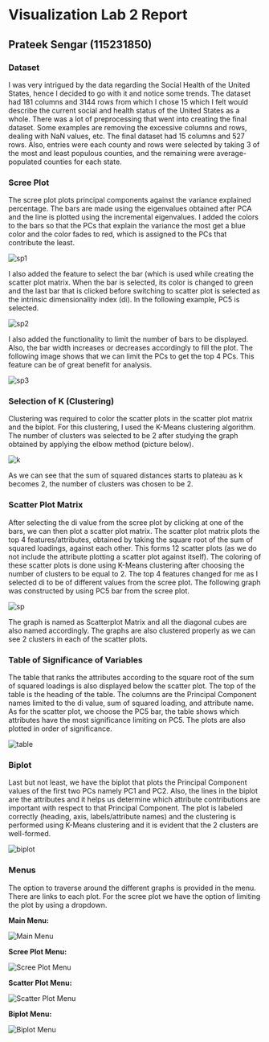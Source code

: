 # Visualization Lab 2 Report
## Prateek Sengar (115231850)

### Dataset
I was very intrigued by the data regarding the Social Health of the United States, hence I decided to go with it and notice some trends. The dataset had 181 columns and 3144 rows from which I chose 15 which I felt would describe the current social and health status of the United States as a whole. There was a lot of preprocessing that went into creating the final dataset. Some examples are removing the excessive columns and rows, dealing with NaN values, etc. The final dataset had 15 columns and 527 rows. Also, entries were each county and rows were selected by taking 3 of the most and least populous counties, and the remaining were average-populated counties for each state.

### Scree Plot
The scree plot plots principal components against the variance explained percentage. The bars are made using the eigenvalues obtained after PCA and the line is plotted using the incremental eigenvalues. I added the colors to the bars so that the PCs that explain the variance the most get a blue color and the color fades to red, which is assigned to the PCs that contribute the least.

![sp1](screenshots/ss1.png)

I also added the feature to select the bar (which is used while creating the scatter plot matrix. When the bar is selected, its color is changed to green and the last bar that is clicked before switching to scatter plot is selected as the intrinsic dimensionality index (di). In the following example, PC5 is selected.

![sp2](screenshots/ss2.png)

I also added the functionality to limit the number of bars to be displayed. Also, the bar width increases or decreases accordingly to fill the plot. The following image shows that we can limit the PCs to get the top 4 PCs. This feature can be of great benefit for analysis.

![sp3](screenshots/ss3.png)

### Selection of K (Clustering)
Clustering was required to color the scatter plots in the scatter plot matrix and the biplot. For this clustering, I used the K-Means clustering algorithm. The number of clusters was selected to be 2 after studying the graph obtained by applying the elbow method (picture below).

![k](screenshots/ss4.png)

As we can see that the sum of squared distances starts to plateau as k becomes 2, the number of clusters was chosen to be 2.

### Scatter Plot Matrix
After selecting the di value from the scree plot by clicking at one of the bars, we can then plot a scatter plot matrix. The scatter plot matrix plots the top 4 features/attributes, obtained by taking the square root of the sum of squared loadings, against each other. This forms 12 scatter plots (as we do not include the attribute plotting a scatter plot against itself). The coloring of these scatter plots is done using K-Means clustering after choosing the number of clusters to be equal to 2. The top 4 features changed for me as I selected di to be of different values from the scree plot. The following graph was constructed by using PC5 bar from the scree plot.

![sp](screenshots/ss5.png)

The graph is named as Scatterplot Matrix and all the diagonal cubes are also named accordingly. The graphs are also clustered properly as we can see 2 clusters in each of the scatter plots.

### Table of Significance of Variables
The table that ranks the attributes according to the square root of the sum of squared loadings is also displayed below the scatter plot. The top of the table is the heading of the table. The columns are the Principal Component names limited to the di value, sum of squared loading, and attribute name. As for the scatter plot, we choose the PC5 bar, the table shows which attributes have the most significance limiting on PC5. The plots are also plotted in order of significance.

![table](screenshots/ss6.png)

### Biplot
Last but not least, we have the biplot that plots the Principal Component values of the first two PCs namely PC1 and PC2. Also, the lines in the biplot are the attributes and it helps us determine which attribute contributions are important with respect to that Principal Component. The plot is labeled correctly (heading, axis, labels/attribute names) and the clustering is performed using K-Means clustering and it is evident that the 2 clusters are well-formed.

![biplot](screenshots/ss7.png)

### Menus
The option to traverse around the different graphs is provided in the menu. There are links to each plot. For the scree plot we have the option of limiting the plot by using a dropdown.

**Main Menu:**

![Main Menu](screenshots/ss8.png)

**Scree Plot Menu:**

![Scree Plot Menu](screenshots/ss9.png)

**Scatter Plot Menu:**

![Scatter Plot Menu](screenshots/ss10.png)

**Biplot Menu:**

![Biplot Menu](screenshots/ss11.png)


